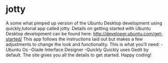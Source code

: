 jotty
=====

A some what pimped up version of the Ubuntu Desktop development using quickly,tutorial app called jotty.
Details on getting started with Ubuntu Desktop development can be found here:
http://developer.ubuntu.com/get-started/
This app follows the instructions laid out but makes a few adjustments to change the look and functionality.
This is what you'll need:
-Ubuntu Os
-Glade Interface Designer
-Quickly
Quickly uses Gedit by default.
The site gives you all the details to get started.
Happy coding! 

